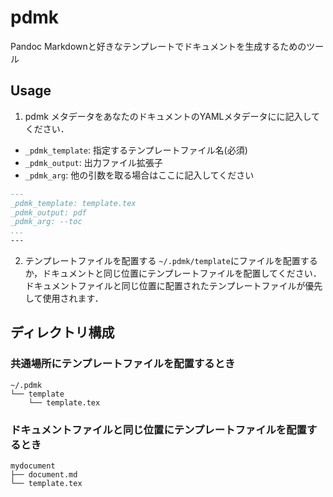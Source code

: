 # pdmk
Pandoc Markdownと好きなテンプレートでドキュメントを生成するためのツール

## Usage

1. pdmk メタデータをあなたのドキュメントのYAMLメタデータにに記入してください．

- `_pdmk_template`: 指定するテンプレートファイル名(必須)
- `_pdmk_output`: 出力ファイル拡張子
- `_pdmk_arg`: 他の引数を取る場合はここに記入してください

```markdown
---
_pdmk_template: template.tex
_pdmk_output: pdf
_pdmk_arg: --toc
...
---
```

2. テンプレートファイルを配置する
`~/.pdmk/template`にファイルを配置するか，ドキュメントと同じ位置にテンプレートファイルを配置してください．ドキュメントファイルと同じ位置に配置されたテンプレートファイルが優先して使用されます．

## ディレクトリ構成
### 共通場所にテンプレートファイルを配置するとき
```
~/.pdmk
└── template
    └── template.tex
```

### ドキュメントファイルと同じ位置にテンプレートファイルを配置するとき
```
mydocument
├── document.md
└── template.tex
```

